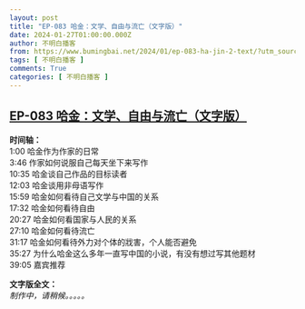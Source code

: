 ```yaml
---
layout: post
title: "EP-083 哈金：文学、自由与流亡（文字版）"
date: 2024-01-27T01:00:00.000Z
author: 不明白播客
from: https://www.bumingbai.net/2024/01/ep-083-ha-jin-2-text/?utm_source=rss&utm_medium=rss&utm_campaign=ep-083-ha-jin-2-text
tags: [ 不明白播客 ]
comments: True
categories: [ 不明白播客 ]
---
```

<!--1706317200000-->
[EP-083 哈金：文学、自由与流亡（文字版）](https://www.bumingbai.net/2024/01/ep-083-ha-jin-2-text/?utm_source=rss&utm_medium=rss&utm_campaign=ep-083-ha-jin-2-text)
------

<div>
<div id="buzzsprout-player-14385920"></div><script src="https://www.buzzsprout.com/1982525/14385920-.js?container_id=buzzsprout-player-14385920&#038;player=small" type="text/javascript" charset="utf-8"></script><p><strong>时间轴：<br></strong>1:00 哈金作为作家的日常<br>3:46 作家如何说服自己每天坐下来写作<br>10:35 哈金谈自己作品的目标读者<br>12:03 哈金谈用非母语写作<br>15:59 哈金如何看待自己文学与中国的关系<br>17:32 哈金如何看待自由<br>20:27 哈金如何看国家与人民的关系<br>27:10 哈金如何看待流亡<br>31:17 哈金如何看待外力对个体的戕害，个人能否避免<br>35:27 为什么哈金这么多年一直写中国的小说，有没有想过写其他题材<br>39:05 嘉宾推荐</p><p><strong>文字版全文：<br></strong><em>制作中，请稍候。。。。。</em></p><p></p>
</div>
